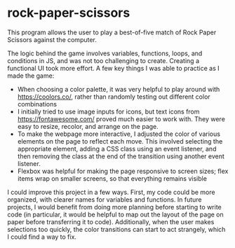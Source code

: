 # rock-paper-scissors

This program allows the user to play a best-of-five match of Rock Paper Scissors against the computer. 

The logic behind the game involves variables, functions, loops, and conditions in JS, and was not too challenging to create. Creating a functional UI took more effort. A few key things I was able to practice as I made the game:

- When choosing a color palette, it was very helpful to play around with https://coolors.co/, rather than randomly testing out different color combinations
- I initially tried to use image inputs for icons, but text icons from https://fontawesome.com/ proved much easier to work with. They were easy to resize, recolor, and arrange on the page.
- To make the webpage more interactive, I adjusted the color of various elements on the page to reflect each move. This involved selecting the appropriate element, adding a CSS class using an event listener, and then removing the class at the end of the transition using another event listener.
- Flexbox was helpful for making the page responsive to screen sizes; flex items wrap on smaller screens, so that everything remains visible

I could improve this project in a few ways. First, my code could be more organized, with clearer names for variables and functions. In future projects, I would benefit from doing more planning before starting to write code (in particular, it would be helpful to map out the layout of the page on paper before transferring it to code). Additionally, when the user makes selections too quickly, the color transitions can start to act strangely, which I could find a way to fix. 